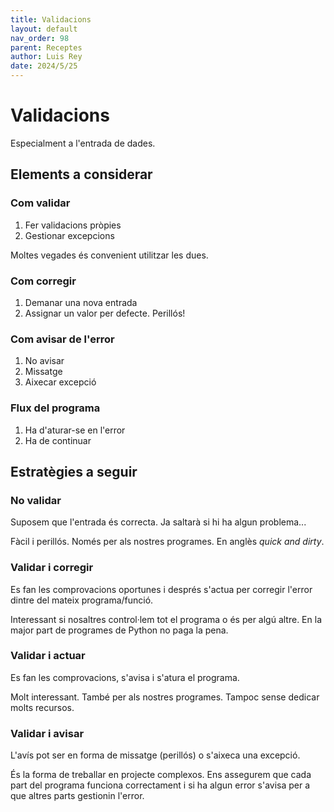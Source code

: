 ```yaml
---
title: Validacions
layout: default
nav_order: 98
parent: Receptes
author: Luis Rey
date: 2024/5/25
---
```


# Validacions

Especialment a l'entrada de dades.

## Elements a considerar

### Com validar

1. Fer validacions pròpies
2. Gestionar excepcions

Moltes vegades és convenient utilitzar les dues.

### Com corregir

1. Demanar una nova entrada
2. Assignar un valor per defecte. Perillós!

### Com avisar de l'error

1. No avisar
2. Missatge
3. Aixecar excepció

### Flux del programa

1. Ha d'aturar-se en l'error
2. Ha de continuar

## Estratègies a seguir

### No validar

Suposem que l'entrada és correcta. Ja saltarà si hi ha algun problema...

Fàcil i perillós. Només per als nostres programes. En anglès *quick and dirty*.

### Validar i corregir

Es fan les comprovacions oportunes i després s'actua per corregir l'error dintre del mateix programa/funció.

Interessant si nosaltres control·lem tot el programa o és per algú altre. En la major part de programes de Python no paga la pena.

### Validar i actuar

Es fan les comprovacions, s'avisa i s'atura el programa.

Molt interessant. També per als nostres programes. Tampoc sense dedicar molts recursos.

### Validar i avisar

L'avís pot ser en forma de missatge (perillós) o s'aixeca una excepció.

És la forma de treballar en projecte complexos. Ens assegurem que cada part del programa funciona correctament i si ha algun error s'avisa per a que altres parts gestionin l'error.
